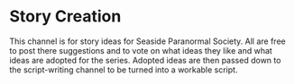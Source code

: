 # Story Creation



This channel is for story ideas for Seaside Paranormal Society. All are free to post there suggestions and to vote on what ideas they like and what ideas are adopted for the series. Adopted ideas are then passed down to the script-writing channel to be turned into a workable script.